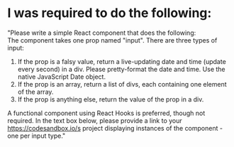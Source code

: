 # I was required to do the following:
"Please write a simple React component that does the following:  
The component takes one prop named "input". 
There are three types of input:  
  1. If the prop is a falsy value, return a live-updating date and time (update every second) in a div. Please pretty-format the date and time. Use the native JavaScript Date object.  
  2. If the prop is an array, return a list of divs, each containing one element of the array.  
  3. If the prop is anything else, return the value of the prop in a div.  

A functional component using React Hooks is preferred, though not required.  In the text box below, please provide a link to your https://codesandbox.io/s project displaying instances of the component - one per input type."
